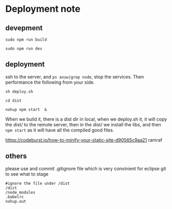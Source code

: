 # Deployment note

## devepment

`sudo npm run build`

`sudo npm run dev`

## deployment

ssh to the server, and `ps axuw|grep node`, stop the services.
Then performance the following from your side.

`sh deploy.sh`

`cd dist`

`nohup npm start  &`

When we build it, there is a dist dir in local, when we deploy.sh it, it will copy the dist/ to the remote server,
then in the dist/ we install the libs, and then `npm start` as it will have all the compiled good files.

https://codeburst.io/how-to-minify-your-static-site-d90565c9aa21
ramraf

## others

please use and commit .gitignore file which is very convinient for eclipse git to see what to stage

```
#ignore the file under /dist
/dist
/node_modules
.babelrc
nohup.out
```
